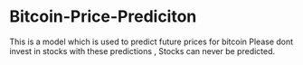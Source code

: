 # Bitcoin-Price-Prediciton
This is a model which is used to predict future prices for bitcoin
Please dont invest in stocks with these predictions , Stocks can never be predicted.
